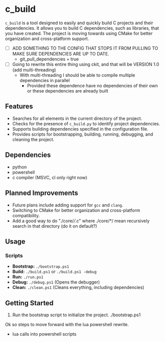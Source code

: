 # c_build

`c_build` is a tool designed to easily and quickly build C projects and their dependencies. 
It allows you to build C dependencies, such as libraries, that you have created.
The project is moving towards using CMake for better organization and cross-platform support.

- [ ] ADD SOMETHING TO THE CONFIG THAT STOPS IT FROM PULLING TO MAKE SURE DEPENDENCIES ARE UP TO DATE.
   - git_pull_dependencies = true
- [ ] Going to rewrite this entire thing using ckit, and that will be VERSION 1.0 (add multi-threading)
  - With multi-threading I should be able to compile multiple dependencies in parallel
    - Provided these dependence have no dependencies of their own or these dependencies are already built

## Features
- Searches for all elements in the current directory of the project.
- Checks for the presence of `c_build.py` to identify project dependencies.
- Supports building dependencies specified in the configuration file.
- Provides scripts for bootstrapping, building, running, debugging, and cleaning the project.

## Dependencies
- python
- powershell
- c compiler (MSVC, cl only right now)

## Planned Improvements
- Future plans include adding support for `gcc` and `clang`.
- Switching to CMake for better organization and cross-platform compatibility.
- Add a good way to do "./core/*/*.c" where ./core/*/ mean recursively search in that directory (do it on default?)

## Usage
### Scripts
- **Bootstrap:** `./bootstrap.ps1`
- **Build:** `./build.ps1` or `./build.ps1 -debug`
- **Run:** `./run.ps1`
- **Debug:** `./debug.ps1` (Opens the debugger)
- **Clean:** `./clean.ps1` (Cleans everything, including dependencies)

## Getting Started
1. Run the bootstrap script to initialize the project.
   ./bootstrap.ps1



Ok so steps to move forward with the lua powershell rewrite.

- lua calls into powershell scripts